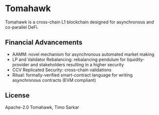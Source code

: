 # Tomahawk 

Tomahawk is a cross-chain L1 blockchain designed for asynchronous and co-parallel DeFi.

## Financial Advancements

- AAMM: novel mechanism for asynchronous automated market making
- LP and Validator Rebalancing: rebalancing pendulum for liquidity-provider and stakeholders resulting in a higher security
- CCV Replicated Security: cross-chain validations
- Ritual: formally-verified smart-contract language for writing asynchronous contracts (EVM compliant)

## License

Apache-2.0 Tomahawk, Timo Sarkar
